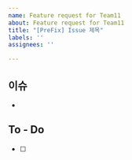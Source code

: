 ```yaml
---
name: Feature request for Team11
about: Feature request for Team11
title: "[PreFix] Issue 제목"
labels: ''
assignees: ''

---
```


## 이슈
- 

## To - Do
- [ ]
